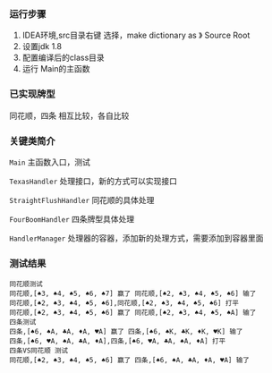 ### 运行步骤
1. IDEA环境,src目录右键 选择，make dictionary as 》 Source Root
2. 设置jdk 1.8 
3. 配置编译后的class目录
4. 运行 Main的主函数


### 已实现牌型
同花顺，四条 相互比较，各自比较

### 关键类简介

```Main``` 主函数入口，测试

```TexasHandler``` 处理接口，新的方式可以实现接口

```StraightFlushHandler``` 同花顺的具体处理

```FourBoomHandler``` 四条牌型具体处理


```HandlerManager``` 处理器的容器，添加新的处理方式，需要添加到容器里面


### 测试结果

```text
同花顺测试
同花顺,[♠3, ♠4, ♠5, ♠6, ♠7] 赢了 同花顺,[♠2, ♠3, ♠4, ♠5, ♠6] 输了
同花顺,[♠2, ♠3, ♠4, ♠5, ♠6],同花顺,[♠2, ♠3, ♠4, ♠5, ♠6] 打平
同花顺,[♠2, ♠3, ♠4, ♠5, ♠6] 赢了 同花顺,[♠2, ♠3, ♠4, ♠5, ♠A] 输了
四条测试
四条,[♠6, ♠A, ♣A, ♦A, ♥A] 赢了 四条,[♠6, ♠K, ♣K, ♦K, ♥K] 输了
四条,[♠6, ♥A, ♠A, ♣A, ♦A],四条,[♠6, ♥A, ♣A, ♠A, ♦A] 打平
四条VS同花顺 测试
同花顺,[♠2, ♠3, ♠4, ♠5, ♠6] 赢了 四条,[♠6, ♠A, ♣A, ♦A, ♥A] 输了
```